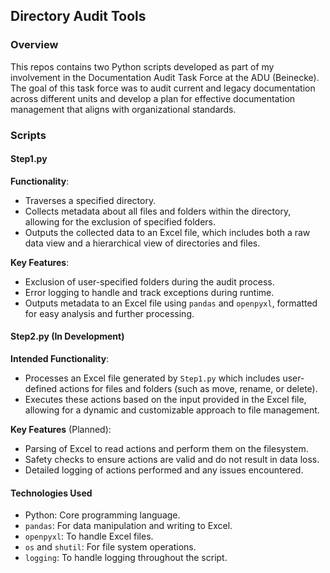 
## Directory Audit Tools

### Overview

This repos contains two Python scripts developed as part of my involvement in the Documentation Audit Task Force at the ADU (Beinecke). The goal of this task force was to audit current and legacy documentation across different units and develop a plan for effective documentation management that aligns with organizational standards.

### Scripts

#### Step1.py

**Functionality**: 
- Traverses a specified directory.
- Collects metadata about all files and folders within the directory, allowing for the exclusion of specified folders.
- Outputs the collected data to an Excel file, which includes both a raw data view and a hierarchical view of directories and files.

**Key Features**:
- Exclusion of user-specified folders during the audit process.
- Error logging to handle and track exceptions during runtime.
- Outputs metadata to an Excel file using `pandas` and `openpyxl`, formatted for easy analysis and further processing.

#### Step2.py (In Development)

**Intended Functionality**:
- Processes an Excel file generated by `Step1.py` which includes user-defined actions for files and folders (such as move, rename, or delete).
- Executes these actions based on the input provided in the Excel file, allowing for a dynamic and customizable approach to file management.

**Key Features** (Planned):
- Parsing of Excel to read actions and perform them on the filesystem.
- Safety checks to ensure actions are valid and do not result in data loss.
- Detailed logging of actions performed and any issues encountered.

#### Technologies Used

- Python: Core programming language.
- `pandas`: For data manipulation and writing to Excel.
- `openpyxl`: To handle Excel files.
- `os` and `shutil`: For file system operations.
- `logging`: To handle logging throughout the script.
